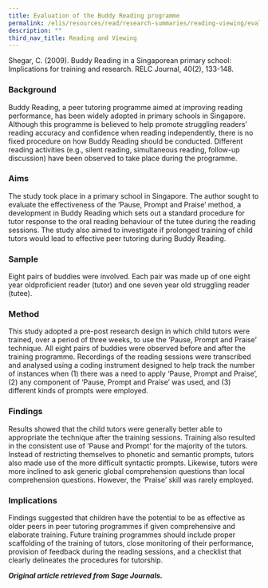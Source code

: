 ```yaml
---
title: Evaluation of the Buddy Reading programme
permalink: /elis/resources/read/research-summaries/reading-viewing/evaluation-of-the-buddy-reading-programme/
description: ""
third_nav_title: Reading and Viewing
---
```

Shegar, C. (2009). Buddy Reading in a Singaporean primary school: Implications for training and research. RELC Journal, 40(2), 133-148.

### Background

Buddy Reading, a peer tutoring programme aimed at improving reading performance, has been widely adopted in primary schools in Singapore. Although this programme is believed to help promote struggling readers’ reading accuracy and confidence when reading independently, there is no fixed procedure on how Buddy Reading should be conducted. Different reading activities (e.g., silent reading, simultaneous reading, follow-up discussion) have been observed to take place during the programme.

### Aims

The study took place in a primary school in Singapore. The author sought to evaluate the effectiveness of the ‘Pause, Prompt and Praise’ method, a development in Buddy Reading which sets out a standard procedure for tutor response to the oral reading behaviour of the tutee during the reading sessions. The study also aimed to investigate if prolonged training of child tutors would lead to effective peer tutoring during Buddy Reading.

### Sample

Eight pairs of buddies were involved. Each pair was made up of one eight year oldproficient reader (tutor) and one seven year old struggling reader (tutee).

### Method

This study adopted a pre-post research design in which child tutors were trained, over a period of three weeks, to use the ‘Pause, Prompt and Praise’ technique. All eight pairs of buddies were observed before and after the training programme. Recordings of the reading sessions were transcribed and analysed using a coding instrument designed to help track the number of instances when (1) there was a need to apply ‘Pause, Prompt and Praise’, (2) any component of ‘Pause, Prompt and Praise’ was used, and (3) different kinds of prompts were employed.

### Findings

Results showed that the child tutors were generally better able to appropriate the technique after the training sessions. Training also resulted in the consistent use of ‘Pause and Prompt’ for the majority of the tutors. Instead of restricting themselves to phonetic and semantic prompts, tutors also made use of the more difficult syntactic prompts. Likewise, tutors were more inclined to ask generic global comprehension questions than local comprehension questions. However, the ‘Praise’ skill was rarely employed.

### Implications

Findings suggested that children have the potential to be as effective as older peers in peer tutoring programmes if given comprehensive and elaborate training. Future training programmes should include proper scaffolding of the training of tutors, close monitoring of their performance, provision of feedback during the reading sessions, and a checklist that clearly delineates the procedures for tutorship.


_**Original article retrieved from Sage Journals.**_  


